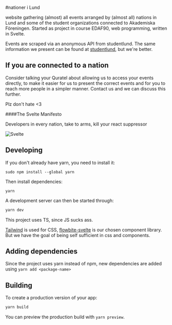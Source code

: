 #nationer i Lund

website gathering (almost) all events arranged by (almost all) nations in Lund and some of the student organizations connected to Akademiska Föreningen. Started as project in course EDAF90, web programming, written in Svelte. 

Events are scraped via an anonymous API from studentlund. The same information we present can be found at [studentlund]("https://www.studentlund.se/"), but we're better.

## If you are connected to a nation
Consider talking your Quratel about allowing us to access your events directly, to make it easier for us to present the correct events and for you to reach more people in a simpler manner. Contact us and we can discuss this further.

Plz don't hate <3


####The Svelte Manifesto

Developers in every nation, take to arms, kill your react suppressor

![Svelte](/images/svelte.png?raw=true 'Svelte')

## Developing

If you don't already have yarn, you need to install it:

```
sudo npm install --global yarn
```

Then install dependencies:

```
yarn
```

A development server can then be started through:

```bash
yarn dev
```

This project uses TS, since JS sucks ass.

[Tailwind](https://tailwindcss.com/) is used for CSS, [flowbite-svelte](https://flowbite-svelte.com/) is our chosen component library. But we have the goal of being self sufficient in css and components.

## Adding dependencies

Since the project uses yarn instead of npm, new dependencies are added using `yarn add <package-name>`

## Building

To create a production version of your app:

```bash
yarn build
```

You can preview the production build with `yarn preview`.
